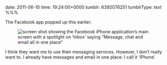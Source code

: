 date: 2011-06-10
time: 19:24:00+0000
tumblr: 6392076251
tumblrType: text
%%%

The Facebook app popped up this earlier:

<figure class="tmblr-full" data-orig-height="700" data-orig-width="467"><img class="iphone4" src="aea75e9db9ae6ae530ee0e9d2950aee8571b18ac.png" alt="screen shot showing the Facebook iPhone application&rsquo;s main screen with a spotlight on &lsquo;Inbox&rsquo; saying &ldquo;Message, chat and email all in one place&rdquo;" data-orig-height="700" data-orig-width="467"></figure>

I think they want me to use their messaging services. However, I don&rsquo;t really want to. I already have messages and email in one place: I call it &lsquo;iPhone&rsquo;.
